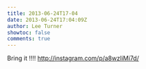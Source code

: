 ```yaml
---
title: 2013-06-24T17-04
date: 2013-06-24T17:04:09Z
author: Lee Turner
showtoc: false
comments: true
---
```


Bring it !!!! http://instagram.com/p/a8wzIiMi7d/

